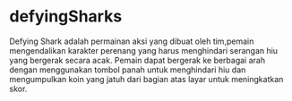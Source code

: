 # defyingSharks
Defying Shark adalah permainan aksi yang dibuat oleh tim,pemain mengendalikan karakter perenang yang harus menghindari serangan hiu yang bergerak secara acak. Pemain dapat bergerak ke berbagai arah dengan menggunakan tombol panah untuk menghindari hiu dan mengumpulkan koin yang jatuh dari bagian atas layar untuk meningkatkan skor. 
